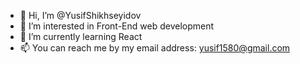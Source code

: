 - 👋 Hi, I’m @YusifShikhseyidov
- 👀 I’m interested in Front-End web development 
- 🌱 I’m currently learning React
- 📫 You can reach me by my email address: yusif1580@gmail.com

<!---
YusifShikhseyidov/YusifShikhseyidov is a ✨ special ✨ repository because its `README.md` (this file) appears on your GitHub profile.
You can click the Preview link to take a look at your changes.
--->
